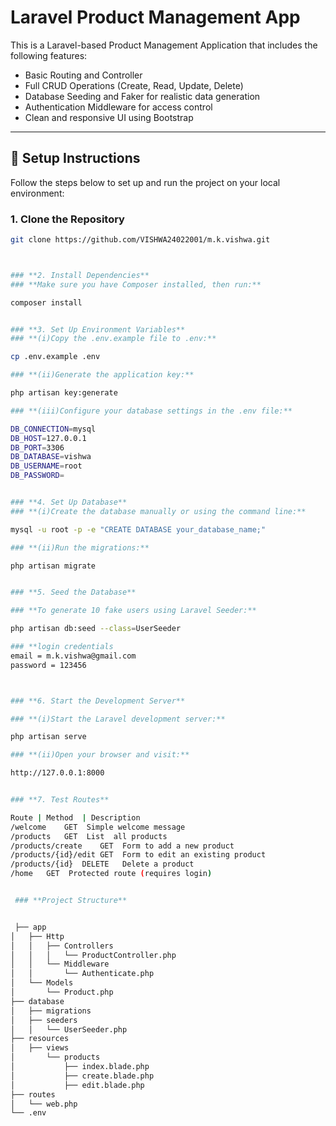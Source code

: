 # Laravel Product Management App

This is a Laravel-based Product Management Application that includes the following features:
- Basic Routing and Controller
- Full CRUD Operations (Create, Read, Update, Delete)
- Database Seeding and Faker for realistic data generation
- Authentication Middleware for access control
- Clean and responsive UI using Bootstrap

---

## 🚀 **Setup Instructions**
Follow the steps below to set up and run the project on your local environment:

### **1. Clone the Repository**
```bash
git clone https://github.com/VISHWA24022001/m.k.vishwa.git



### **2. Install Dependencies**
### **Make sure you have Composer installed, then run:**

composer install


### **3. Set Up Environment Variables**
### **(i)Copy the .env.example file to .env:**

cp .env.example .env

### **(ii)Generate the application key:**

php artisan key:generate

### **(iii)Configure your database settings in the .env file:**

DB_CONNECTION=mysql
DB_HOST=127.0.0.1
DB_PORT=3306
DB_DATABASE=vishwa
DB_USERNAME=root
DB_PASSWORD=


### **4. Set Up Database**
### **(i)Create the database manually or using the command line:**

mysql -u root -p -e "CREATE DATABASE your_database_name;"

### **(ii)Run the migrations:**

php artisan migrate


### **5. Seed the Database**

### **To generate 10 fake users using Laravel Seeder:**

php artisan db:seed --class=UserSeeder

### **login credentials
email = m.k.vishwa@gmail.com
password = 123456



### **6. Start the Development Server**

### **(i)Start the Laravel development server:**

php artisan serve

### **(ii)Open your browser and visit:**

http://127.0.0.1:8000


### **7. Test Routes**

Route |	Method	| Description
/welcome	GET	 Simple welcome message
/products	GET	 List  all products
/products/create	GET	 Form to add a new product
/products/{id}/edit	GET	 Form to edit an existing product
/products/{id}	DELETE	 Delete a product
/home	GET	 Protected route (requires login)


 ### **Project Structure**


 ├── app
│   ├── Http
│   │   ├── Controllers
│   │   │   └── ProductController.php
│   │   └── Middleware
│   │       └── Authenticate.php
│   └── Models
│       └── Product.php
├── database
│   ├── migrations
│   ├── seeders
│   │   └── UserSeeder.php
├── resources
│   ├── views
│       └── products
│           ├── index.blade.php
│           ├── create.blade.php
│           ├── edit.blade.php
├── routes
│   └── web.php
└── .env
